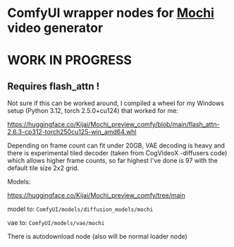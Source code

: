 # ComfyUI wrapper nodes for [Mochi](https://github.com/genmoai/models) video generator


# WORK IN PROGRESS

## Requires flash_attn !
Not sure if this can be worked around, I compiled a wheel for my Windows setup (Python 3.12, torch 2.5.0+cu124) that worked for me:

https://huggingface.co/Kijai/Mochi_preview_comfy/blob/main/flash_attn-2.6.3-cp312-torch250cu125-win_amd64.whl

Depending on frame count can fit under 20GB, VAE decoding is heavy and there is experimental tiled decoder (taken from CogVideoX -diffusers code) which allows higher frame counts, so far highest I've done is 97 with the default tile size 2x2 grid.

Models:

https://huggingface.co/Kijai/Mochi_preview_comfy/tree/main

model to: `ComfyUI/models/diffusion_models/mochi`

vae to: `ComfyUI/models/vae/mochi`

There is autodownload node (also will be normal loader node)

